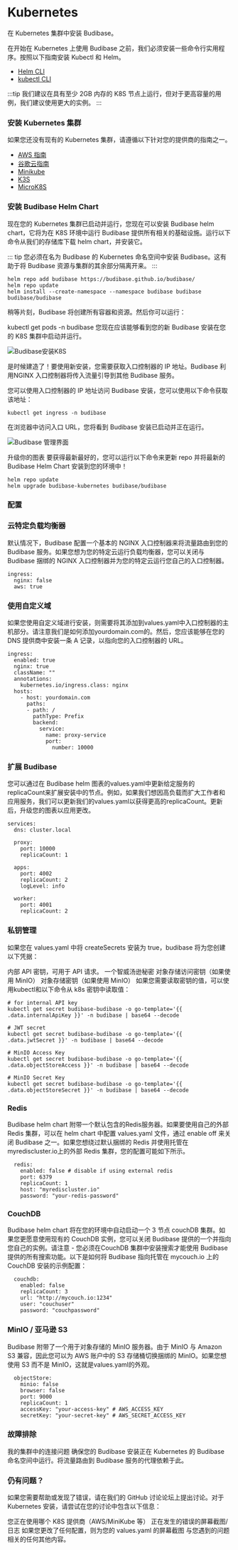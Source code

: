 # Kubernetes
在 Kubernetes 集群中安装 Budibase。

在开始在 Kubernetes 上使用 Budibase 之前，我们必须安装一些命令行实用程序。按照以下指南安装 Kubectl 和 Helm。

+ [Helm CLI](https://helm.sh/docs/intro/install/)
+ [kubectl CLI](https://kubernetes.io/docs/tasks/tools/#kubectl)

:::tip
我们建议在具有至少 2GB 内存的 K8S 节点上运行，但对于更高容量的用例，我们建议使用更大的实例。
:::

### 安装 Kubernetes 集群
如果您还没有现有的 Kubernetes 集群，请遵循以下针对您的提供商的指南之一。

+ [AWS 指南](https://docs.aws.amazon.com/eks/latest/userguide/getting-started-eksctl.html)
+ [谷歌云指南](https://cloud.google.com/kubernetes-engine/docs/how-to)
+ [Minikube](https://v1-18.docs.kubernetes.io/docs/tasks/tools/install-minikube/)
+ [K3S](https://rancher.com/docs/k3s/latest/en/quick-start/)
+ [MicroK8S](https://microk8s.io/docs)

### 安装 Budibase Helm Chart
现在您的 Kubernetes 集群已启动并运行，您现在可以安装 Budibase helm chart，它将为在 K8S 环境中运行 Budibase 提供所有相关的基础设施。运行以下命令从我们的存储库下载 helm chart，并安装它。

::: tip 
您必须在名为 Budibase 的 Kubernetes 命名空间中安装 Budibase。这有助于将 Budibase 资源与集群的其余部分隔离开来。
:::
```
helm repo add budibase https://budibase.github.io/budibase/
helm repo update
helm install --create-namespace --namespace budibase budibase budibase/budibase
```
稍等片刻，Budibase 将创建所有容器和资源。然后你可以运行：

kubectl get pods -n budibase
您现在应该能够看到您的新 Budibase 安装在您的 K8S 集群中启动并运行。

![Budibase安装K8S](https://res.cloudinary.com/daog6scxm/image/upload/v1646670651/docs/Screenshot_2021-08-16_at_22.19.58_pnzppx.png)

是时候建造了！要使用新安装，您需要获取入口控制器的 IP 地址。Budibase 利用NGINX 入口控制器将传入流量引导到其他 Budibase 服务。

您可以使用入口控制器的 IP 地址访问 Budibase 安装，您可以使用以下命令获取该地址：
```
kubectl get ingress -n budibase
```
在浏览器中访问入口 URL，您将看到 Budibase 安装已启动并正在运行。

![Budibase 管理界面](https://files.readme.io/022091e-Screenshot_2021-08-17_at_18.06.17.png)

升级你的图表
要获得最新最好的，您可以运行以下命令来更新 repo 并将最新的 Budibase Helm Chart 安装到您的环境中！
```
helm repo update
helm upgrade budibase-kubernetes budibase/budibase
```
### 配置
### 云特定负载均衡器
默认情况下，Budibase 配置一个基本的 NGINX 入口控制器来将流量路由到您的 Budibase 服务。如果您想为您的特定云运行负载均衡器，您可以关闭与 Budibase 捆绑的 NGINX 入口控制器并为您的特定云运行您自己的入口控制器。
```
ingress:
  nginx: false
  aws: true
```
### 使用自定义域
如果您使用自定义域进行安装，则需要将其添加到values.yaml中入口控制器的主机部分。请注意我们是如何添加yourdomain.com的。然后，您应该能够在您的 DNS 提供商中安装一条 A 记录，以指向您的入口控制器的 URL。
```
ingress:
  enabled: true
  nginx: true
  className: ""
  annotations: 
    kubernetes.io/ingress.class: nginx
  hosts:
    - host: yourdomain.com
      paths:
      - path: /
        pathType: Prefix
        backend:
          service:
            name: proxy-service
            port:
              number: 10000 
```
### 扩展 Budibase
您可以通过在 Budibase helm 图表的values.yaml中更新给定服务的replicaCount来扩展安装中的节点。例如，如果我们想因高负载而扩大工作者和应用服务，我们可以更新我们的values.yaml以获得更高的replicaCount。更新后，升级您的图表以应用更改。
```
services:
  dns: cluster.local

  proxy:
    port: 10000
    replicaCount: 1

  apps:
    port: 4002
    replicaCount: 2
    logLevel: info

  worker:
    port: 4001
    replicaCount: 2
```
### 私钥管理
如果您在 values.yaml 中将 createSecrets 安装为 true，budibase 将为您创建以下凭据：

内部 API 密钥，可用于 API 请求。
一个智威汤逊秘密
对象存储访问密钥（如果使用 MinIO）
对象存储密钥（如果使用 MinIO）
如果您需要读取密钥的值，可以使用kubectl和以下命令从 k8s 密钥中读取值：
```
# for internal API key
kubectl get secret budibase-budibase -o go-template='{{ .data.internalApiKey }}' -n budibase | base64 --decode

# JWT secret
kubectl get secret budibase-budibase -o go-template='{{ .data.jwtSecret }}' -n budibase | base64 --decode

# MinIO Access Key
kubectl get secret budibase-budibase -o go-template='{{ .data.objectStoreAccess }}' -n budibase | base64 --decode

# MinIO Secret Key
kubectl get secret budibase-budibase -o go-template='{{ .data.objectStoreSecret }}' -n budibase | base64 --decode
```
### Redis
Budibase helm chart 附带一个默认包含的Redis服务器。如果要使用自己的外部 Redis 集群，可以在 helm chart 中配置 values.yaml 文件，通过 enable off 来关闭 Budibase 之一。如果您想绕过默认捆绑的 Redis 并使用托管在myrediscluster.io上的外部 Redis 集群，您的配置可能如下所示。
```
  redis:
    enabled: false # disable if using external redis
    port: 6379
    replicaCount: 1
    host: "myrediscluster.io"
    password: "your-redis-password"
```
### CouchDB
Budibase helm chart 将在您的环境中自动启动一个 3 节点 couchDB 集群。如果您更愿意使用现有的 CouchDB 实例，您可以关闭 Budibase 提供的一个并指向您自己的实例。请注意 - 您必须在CouchDB 集群中安装搜索才能使用 Budibase 提供的所有搜索功能。以下是如何将 Budibase 指向托管在 mycouch.io 上的 CouchDB 安装的示例配置：
```
  couchdb:
    enabled: false
    replicaCount: 3
    url: "http://mycouch.io:1234"
    user: "couchuser"
    password: "couchpassword"
```
### MinIO / 亚马逊 S3
Budibase 附带了一个用于对象存储的 MinIO 服务器。由于 MinIO 与 Amazon S3 兼容，因此您可以为 AWS 账户中的 S3 存储桶切换捆绑的 MinIO。如果您想使用 S3 而不是 MinIO，这就是values.yaml的外观。
```
  objectStore:
    minio: false
    browser: false
    port: 9000
    replicaCount: 1
    accessKey: "your-access-key" # AWS_ACCESS_KEY
    secretKey: "your-secret-key" # AWS_SECRET_ACCESS_KEY
```	
### 故障排除
我的集群中的连接问题
确保您的 Budibase 安装正在 Kubernetes 的 Budibase 命名空间中运行。将流量路由到 Budibase 服务的代理依赖于此。

### 仍有问题？
如果您需要帮助或发现了错误，请在我们的 GitHub 讨论论坛上提出讨论。对于 Kubernetes 安装，请尝试在您的讨论中包含以下信息：

您正在使用哪个 K8S 提供商（AWS/MiniKube 等）
正在发生的错误的屏幕截图/日志
如果您更改了任何配置，则为您的 values.yaml 的屏幕截图
与您遇到的问题相关的任何其他内容。